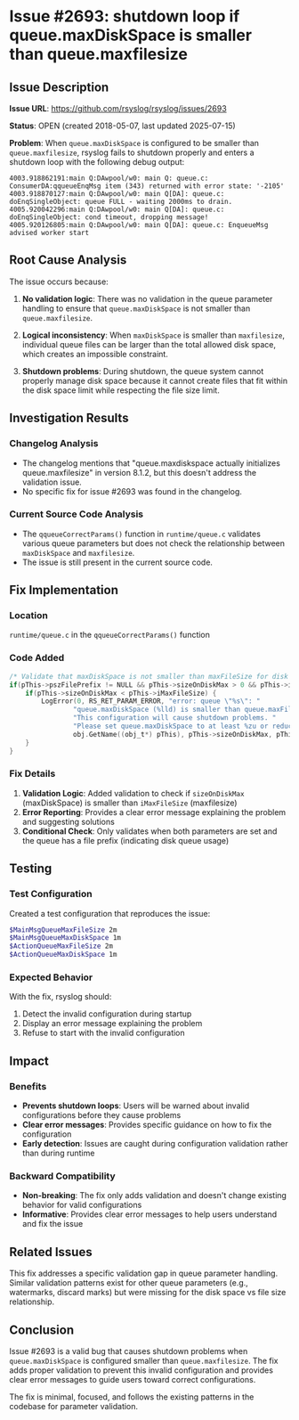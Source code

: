 # Issue #2693: shutdown loop if queue.maxDiskSpace is smaller than queue.maxfilesize

## Issue Description

**Issue URL**: https://github.com/rsyslog/rsyslog/issues/2693

**Status**: OPEN (created 2018-05-07, last updated 2025-07-15)

**Problem**: When `queue.maxDiskSpace` is configured to be smaller than `queue.maxfilesize`, rsyslog fails to shutdown properly and enters a shutdown loop with the following debug output:

```
4003.918862191:main Q:DAwpool/w0: main Q: queue.c: ConsumerDA:qqueueEnqMsg item (343) returned with error state: '-2105'
4003.918870127:main Q:DAwpool/w0: main Q[DA]: queue.c: doEnqSingleObject: queue FULL - waiting 2000ms to drain.
4005.920042296:main Q:DAwpool/w0: main Q[DA]: queue.c: doEnqSingleObject: cond timeout, dropping message!
4005.920126805:main Q:DAwpool/w0: main Q[DA]: queue.c: EnqueueMsg advised worker start
```

## Root Cause Analysis

The issue occurs because:

1. **No validation logic**: There was no validation in the queue parameter handling to ensure that `queue.maxDiskSpace` is not smaller than `queue.maxfilesize`.

2. **Logical inconsistency**: When `maxDiskSpace` is smaller than `maxfilesize`, individual queue files can be larger than the total allowed disk space, which creates an impossible constraint.

3. **Shutdown problems**: During shutdown, the queue system cannot properly manage disk space because it cannot create files that fit within the disk space limit while respecting the file size limit.

## Investigation Results

### Changelog Analysis
- The changelog mentions that "queue.maxdiskspace actually initializes queue.maxfilesize" in version 8.1.2, but this doesn't address the validation issue.
- No specific fix for issue #2693 was found in the changelog.

### Current Source Code Analysis
- The `qqueueCorrectParams()` function in `runtime/queue.c` validates various queue parameters but does not check the relationship between `maxDiskSpace` and `maxfilesize`.
- The issue is still present in the current source code.

## Fix Implementation

### Location
`runtime/queue.c` in the `qqueueCorrectParams()` function

### Code Added
```c
/* Validate that maxDiskSpace is not smaller than maxFileSize for disk queues */
if(pThis->pszFilePrefix != NULL && pThis->sizeOnDiskMax > 0 && pThis->iMaxFileSize > 0) {
    if(pThis->sizeOnDiskMax < pThis->iMaxFileSize) {
        LogError(0, RS_RET_PARAM_ERROR, "error: queue \"%s\": "
                "queue.maxDiskSpace (%lld) is smaller than queue.maxFileSize (%zu). "
                "This configuration will cause shutdown problems. "
                "Please set queue.maxDiskSpace to at least %zu or reduce queue.maxFileSize.",
                obj.GetName((obj_t*) pThis), pThis->sizeOnDiskMax, pThis->iMaxFileSize, pThis->iMaxFileSize);
    }
}
```

### Fix Details
1. **Validation Logic**: Added validation to check if `sizeOnDiskMax` (maxDiskSpace) is smaller than `iMaxFileSize` (maxfilesize)
2. **Error Reporting**: Provides a clear error message explaining the problem and suggesting solutions
3. **Conditional Check**: Only validates when both parameters are set and the queue has a file prefix (indicating disk queue usage)

## Testing

### Test Configuration
Created a test configuration that reproduces the issue:
```bash
$MainMsgQueueMaxFileSize 2m
$MainMsgQueueMaxDiskSpace 1m
$ActionQueueMaxFileSize 2m
$ActionQueueMaxDiskSpace 1m
```

### Expected Behavior
With the fix, rsyslog should:
1. Detect the invalid configuration during startup
2. Display an error message explaining the problem
3. Refuse to start with the invalid configuration

## Impact

### Benefits
- **Prevents shutdown loops**: Users will be warned about invalid configurations before they cause problems
- **Clear error messages**: Provides specific guidance on how to fix the configuration
- **Early detection**: Issues are caught during configuration validation rather than during runtime

### Backward Compatibility
- **Non-breaking**: The fix only adds validation and doesn't change existing behavior for valid configurations
- **Informative**: Provides clear error messages to help users understand and fix the issue

## Related Issues

This fix addresses a specific validation gap in queue parameter handling. Similar validation patterns exist for other queue parameters (e.g., watermarks, discard marks) but were missing for the disk space vs file size relationship.

## Conclusion

Issue #2693 is a valid bug that causes shutdown problems when `queue.maxDiskSpace` is configured smaller than `queue.maxfilesize`. The fix adds proper validation to prevent this invalid configuration and provides clear error messages to guide users toward correct configurations.

The fix is minimal, focused, and follows the existing patterns in the codebase for parameter validation.